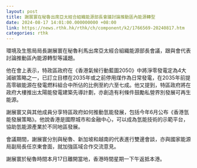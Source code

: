 ```yaml
---
layout: post
title: 謝展寰在秘魯出席亞太經合組織能源部長會議討論推動區內能源轉型
date: 2024-08-17 14:01:00.000000000 +08:00
link: https://news.rthk.hk/rthk/ch/component/k2/1766569-20240817.htm
categories: rthk
---
```


環境及生態局局長謝展寰在秘魯利馬出席亞太經合組織能源部長會議，跟與會代表討論推動區內能源轉型等議題。

他在會上表示，特政區政府在《香港氣候行動藍圖2050》中將淨零發電定為4大減碳策略之一，已訂立目標在2035年或之前停用煤作為日常發電，在2035年前提高零碳能源在發電燃料組合中所佔的比例至約六至七成。他又提到，特區政府將在政府大樓推出太陽能發電建築先導計劃，亦創造有利條件鼓勵私營界別發展可再生能源。

謝展寰又與其他成員分享特區政府如何推動氫能發展，包括今年6月公布《香港氫能發展策略》。他說香港是國際城市和金融中心，可以成為氫能技術的示範平台，協助氫能源產業於不同地區發展。

會議期間，謝展寰分別與秘魯、新加坡和越南的代表進行雙邊會談，亦與國家能源局副局長任京東會面，就加強區域合作交流意見。
 
謝展寰於秘魯時間本月17日離開當地，香港時間星期一下午返抵本港。
